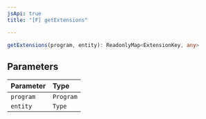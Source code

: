```yaml
---
jsApi: true
title: "[F] getExtensions"

---
```

```ts
getExtensions(program, entity): ReadonlyMap<ExtensionKey, any>
```

## Parameters

| Parameter | Type |
| :------ | :------ |
| `program` | `Program` |
| `entity` | `Type` |
